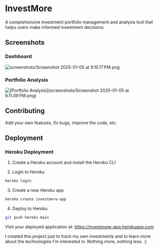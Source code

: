# InvestMore

A comprehensive investment portfolio management and analysis tool that helps users make informed investment decisions.


## Screenshots

### Dashboard
![screenshots/Screenshot 2025-01-05 at 9.10.17 PM.png](https://github.com/Arshad221b/InvestMore/blob/main/screenshots/Screenshot%202025-01-05%20at%209.10.17%E2%80%AFPM.png)

### Portfolio Analysis
![[Portfolio Analysis](screenshots/Screenshot 2025-01-05 at 9.11.09 PM.png)](https://github.com/Arshad221b/InvestMore/blob/main/screenshots/Screenshot%202025-01-05%20at%209.11.09%E2%80%AFPM.png)

## Contributing

Add your own features, fix bugs, improve the code, etc.



## Deployment

### Heroku Deployment

1. Create a Heroku account and install the Heroku CLI

2. Login to Heroku
```bash
heroku login
```

3. Create a new Heroku app
```bash
heroku create investmore-app
```

4. Deploy to Heroku
```bash
git push heroku main
```

Visit your deployed application at: https://investmore-app.herokuapp.com





I created this project just to track my own investments and to learn more about the technologies I'm interested in. Nothing more, nothing less. :)
